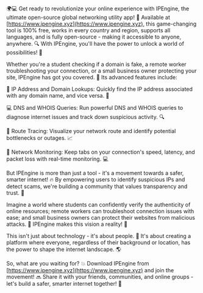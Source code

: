 🌍💻 Get ready to revolutionize your online experience with IPEngine, the ultimate open-source global networking utility app! 🚀 Available at [https://www.ipengine.xyz](https://www.ipengine.xyz), this game-changing tool is 100% free, works in every country and region, supports all languages, and is fully open-source - making it accessible to anyone, anywhere. 🔍 With IPEngine, you'll have the power to unlock a world of possibilities! 📡

Whether you're a student checking if a domain is fake, a remote worker troubleshooting your connection, or a small business owner protecting your site, IPEngine has got you covered. 💪 Its advanced features include:

🔹 IP Address and Domain Lookups: Quickly find the IP address associated with any domain name, and vice versa. 👀

💻 DNS and WHOIS Queries: Run powerful DNS and WHOIS queries to diagnose internet issues and track down suspicious activity. 🔍

📍 Route Tracing: Visualize your network route and identify potential bottlenecks or outages. 📈

🔧 Network Monitoring: Keep tabs on your connection's speed, latency, and packet loss with real-time monitoring. 💻

But IPEngine is more than just a tool - it's a movement towards a safer, smarter internet! 🔥 By empowering users to identify suspicious IPs and detect scams, we're building a community that values transparency and trust. 🤝

Imagine a world where students can confidently verify the authenticity of online resources; remote workers can troubleshoot connection issues with ease; and small business owners can protect their websites from malicious attacks. 💼 IPEngine makes this vision a reality! 🌟

This isn't just about technology - it's about people. 🤝 It's about creating a platform where everyone, regardless of their background or location, has the power to shape the internet landscape. 🌎

So, what are you waiting for? 💥 Download IPEngine from [https://www.ipengine.xyz](https://www.ipengine.xyz) and join the movement! 🔜 Share it with your friends, communities, and online groups - let's build a safer, smarter internet together! 🌟